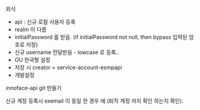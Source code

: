 외식 
- api : 신규 로컬 사용자 등록
- realm 이 다름
- initialPassword 를 받음. (if initialPassword not null, then bypass 입력된 암호로 저장)
- 신규 username 전달받음 - lowcase 로 등록..
- OU 한국형 설정
- 저장 시 creator = service-account-esmpapi
- 개발설정



innoface-api git 만들기

신규 계정 등록시 exemail 이 동일 한 경우 에 (퇴직 계정 까지 확인 하는지 확인).